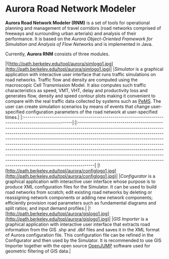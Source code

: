 # Aurora Road Network Modeler #

**Aurora Road Network Modeler (RNM)** is a set of tools for operational planning and management of travel corridors (road networks comprised of freeways and surrounding urban arterials) and analysis of their performance. It is based on the _Aurora Object-Oriented Framework for Simulation and Analysis of Flow Networks_ and is implemented in Java.

Currently, **Aurora RNM** consists of three modules.

|![http://path.berkeley.edu/topl/aurora/simlogo1.jpg](http://path.berkeley.edu/topl/aurora/simlogo1.jpg)| |_Simulator_ is a graphical application with interactive user interface that runs traffic simulations on road networks. Traffic flow and density are computed using the macroscopic Cell Transmission Model. It also computes such traffic characteristics as speed, VMT, VHT, delay and productivity loss and generates flow, density and speed contour plots making it convenient to compare with the real traffic data collected by systems such as [PeMS](http://pems.eecs.berkeley.edu). The user can create simulation scenarios by means of events that change user-specified configuration parameters of the road network at user-specified times.|
|:------------------------------------------------------------------------------------------------------|:|:--------------------------------------------------------------------------------------------------------------------------------------------------------------------------------------------------------------------------------------------------------------------------------------------------------------------------------------------------------------------------------------------------------------------------------------------------------------------------------------------------------------------------------------------------------------------------------------------------------------------------------------------------------|
|![http://path.berkeley.edu/topl/aurora/configlogo1.jpg](http://path.berkeley.edu/topl/aurora/configlogo1.jpg)|  |_Configurator_ is a graphical application with interactive user interface whose purpose is to produce XML configuration files for the Simulator. It can be used to build road networks from scratch; edit existing road networks by deleting or reassigning network components or adding new network components; efficiently provision road parameters such as fundamental diagrams and split ratios; and input demand profiles.|
|![http://path.berkeley.edu/topl/aurora/gislogo1.jpg](http://path.berkeley.edu/topl/aurora/gislogo1.jpg)|  |_GIS Importer_ is a graphical application with interactive user interface that extracts road information from the GIS .shp and .dbf files and saves it in the XML format of Aurora configuration file. This configuration file can be refined in the Configurator and then used by the Simulator. It is recommended to use GIS Importer together with the open source [OpenJUMP](http://sourceforge.net/projects/jump-pilot) software used for geometric filtering of GIS data.|